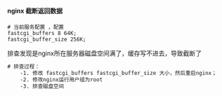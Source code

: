 #### nginx 截断返回数据



```
# 当前服务配置 ，配置
fastcgi_buffers 8 64K; 
fastcgi_buffer_size 256K;
```



排查发现是nginx所在服务器磁盘空间满了，缓存写不进去，导致截断了

```tex
# 排查过程：
	-1. 修改 fastcgi_buffers fastcgi_buffer_size 大小，然后重启nginx；
	-2. 修改nginx运行用户组为root
	-3. 排查磁盘空间
```



